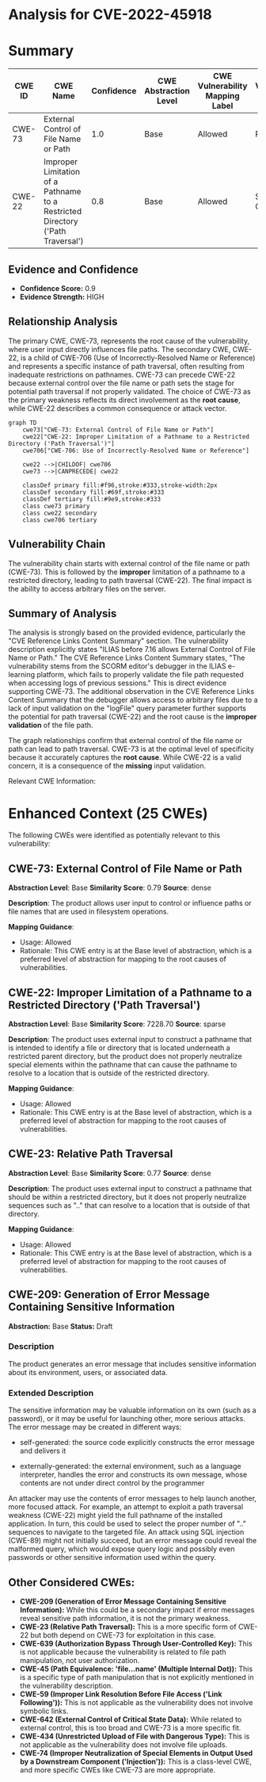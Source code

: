 # Analysis for CVE-2022-45918

# Summary
| CWE ID | CWE Name | Confidence | CWE Abstraction Level | CWE Vulnerability Mapping Label | CWE-Vulnerability Mapping Notes |
|---|---|---|---|---|---|
| CWE-73 | External Control of File Name or Path | 1.0 | Base | Allowed | Primary CWE |
| CWE-22 | Improper Limitation of a Pathname to a Restricted Directory ('Path Traversal') | 0.8 | Base | Allowed | Secondary Candidate |

## Evidence and Confidence

*   **Confidence Score:** 0.9
*   **Evidence Strength:** HIGH

## Relationship Analysis
The primary CWE, CWE-73, represents the root cause of the vulnerability, where user input directly influences file paths. The secondary CWE, CWE-22, is a child of CWE-706 (Use of Incorrectly-Resolved Name or Reference) and represents a specific instance of path traversal, often resulting from inadequate restrictions on pathnames. CWE-73 can precede CWE-22 because external control over the file name or path sets the stage for potential path traversal if not properly validated. The choice of CWE-73 as the primary weakness reflects its direct involvement as the **root cause**, while CWE-22 describes a common consequence or attack vector.

```mermaid
graph TD
    cwe73["CWE-73: External Control of File Name or Path"]
    cwe22["CWE-22: Improper Limitation of a Pathname to a Restricted Directory ('Path Traversal')"]
    cwe706["CWE-706: Use of Incorrectly-Resolved Name or Reference"]

    cwe22 -->|CHILDOF| cwe706
    cwe73 -->|CANPRECEDE| cwe22

    classDef primary fill:#f96,stroke:#333,stroke-width:2px
    classDef secondary fill:#69f,stroke:#333
    classDef tertiary fill:#9e9,stroke:#333
    class cwe73 primary
    class cwe22 secondary
    class cwe706 tertiary
```

## Vulnerability Chain
The vulnerability chain starts with external control of the file name or path (CWE-73). This is followed by the **improper** limitation of a pathname to a restricted directory, leading to path traversal (CWE-22). The final impact is the ability to access arbitrary files on the server.

## Summary of Analysis
The analysis is strongly based on the provided evidence, particularly the "CVE Reference Links Content Summary" section. The vulnerability description explicitly states "ILIAS before 7.16 allows External Control of File Name or Path." The CVE Reference Links Content Summary states, "The vulnerability stems from the SCORM editor's debugger in the ILIAS e-learning platform, which fails to properly validate the file path requested when accessing logs of previous sessions." This is direct evidence supporting CWE-73. The additional observation in the CVE Reference Links Content Summary that the debugger allows access to arbitrary files due to a lack of input validation on the "logFile" query parameter further supports the potential for path traversal (CWE-22) and the root cause is the **improper validation** of the file path.

The graph relationships confirm that external control of the file name or path can lead to path traversal. CWE-73 is at the optimal level of specificity because it accurately captures the **root cause**. While CWE-22 is a valid concern, it is a consequence of the **missing** input validation.

Relevant CWE Information:

# Enhanced Context (25 CWEs)
The following CWEs were identified as potentially relevant to this vulnerability:

## CWE-73: External Control of File Name or Path
**Abstraction Level**: Base
**Similarity Score**: 0.79
**Source**: dense

**Description**:
The product allows user input to control or influence paths or file names that are used in filesystem operations.

**Mapping Guidance**:
- Usage: Allowed
- Rationale: This CWE entry is at the Base level of abstraction, which is a preferred level of abstraction for mapping to the root causes of vulnerabilities.

## CWE-22: Improper Limitation of a Pathname to a Restricted Directory ('Path Traversal')
**Abstraction Level**: Base
**Similarity Score**: 7228.70
**Source**: sparse

**Description**:
The product uses external input to construct a pathname that is intended to identify a file or directory that is located underneath a restricted parent directory, but the product does not properly neutralize special elements within the pathname that can cause the pathname to resolve to a location that is outside of the restricted directory.

**Mapping Guidance**:
- Usage: Allowed
- Rationale: This CWE entry is at the Base level of abstraction, which is a preferred level of abstraction for mapping to the root causes of vulnerabilities.

## CWE-23: Relative Path Traversal
**Abstraction Level**: Base
**Similarity Score**: 0.77
**Source**: dense

**Description**:
The product uses external input to construct a pathname that should be within a restricted directory, but it does not properly neutralize sequences such as ".." that can resolve to a location that is outside of that directory.

**Mapping Guidance**:
- Usage: Allowed
- Rationale: This CWE entry is at the Base level of abstraction, which is a preferred level of abstraction for mapping to the root causes of vulnerabilities.

## CWE-209: Generation of Error Message Containing Sensitive Information
**Abstraction:** Base
**Status:** Draft

### Description
The product generates an error message that includes sensitive information about its environment, users, or associated data.

### Extended Description


The sensitive information may be valuable information on its own (such as a password), or it may be useful for launching other, more serious attacks. The error message may be created in different ways:


  - self-generated: the source code explicitly constructs the error message and delivers it

  - externally-generated: the external environment, such as a language interpreter, handles the error and constructs its own message, whose contents are not under direct control by the programmer

An attacker may use the contents of error messages to help launch another, more focused attack. For example, an attempt to exploit a path traversal weakness (CWE-22) might yield the full pathname of the installed application. In turn, this could be used to select the proper number of ".." sequences to navigate to the targeted file. An attack using SQL injection (CWE-89) might not initially succeed, but an error message could reveal the malformed query, which would expose query logic and possibly even passwords or other sensitive information used within the query.

## Other Considered CWEs:

*   **CWE-209 (Generation of Error Message Containing Sensitive Information):** While this could be a secondary impact if error messages reveal sensitive path information, it is not the primary weakness.
*   **CWE-23 (Relative Path Traversal):** This is a more specific form of CWE-22 but both depend on CWE-73 for exploitation in this case.
*   **CWE-639 (Authorization Bypass Through User-Controlled Key):** This is not applicable because the vulnerability is related to file path manipulation, not user authorization.
*   **CWE-45 (Path Equivalence: 'file...name' (Multiple Internal Dot)):** This is a specific type of path manipulation that is not explicitly mentioned in the vulnerability description.
*   **CWE-59 (Improper Link Resolution Before File Access ('Link Following')):** This is not applicable as the vulnerability does not involve symbolic links.
*   **CWE-642 (External Control of Critical State Data):** While related to external control, this is too broad and CWE-73 is a more specific fit.
*   **CWE-434 (Unrestricted Upload of File with Dangerous Type):** This is not applicable as the vulnerability does not involve file uploads.
*   **CWE-74 (Improper Neutralization of Special Elements in Output Used by a Downstream Component ('Injection')):** This is a class-level CWE, and more specific CWEs like CWE-73 are more appropriate.